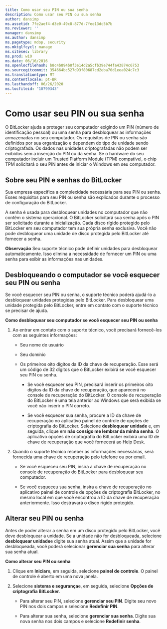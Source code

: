 ```yaml
---
title: Como usar seu PIN ou sua senha
description: Como usar seu PIN ou sua senha
author: dansimp
ms.assetid: 7fe2aef4-d3e0-49c8-877d-7fee13dc5b7b
ms.reviewer: ''
manager: dansimp
ms.author: dansimp
ms.pagetype: mdop, security
ms.mktglfcycl: manage
ms.sitesec: library
ms.prod: w10
ms.date: 06/16/2016
ms.openlocfilehash: b8c4b894b8f3e14d2a5cfb39e744fa43874c6753
ms.sourcegitcommit: 354664bc527d93f80687cd2eba70d1eea024c7c3
ms.translationtype: MT
ms.contentlocale: pt-BR
ms.lasthandoff: 06/26/2020
ms.locfileid: "10799343"
---
```

# Como usar seu PIN ou sua senha


O BitLocker ajuda a proteger seu computador exigindo um PIN (número de identificação pessoal) ou uma senha para desbloquear as informações armazenadas no seu computador. Os requisitos de PIN ou senha são definidos por sua organização e dependem do tipo de unidade sendo criptografada. Os dados nas unidades criptografadas não podem ser exibidos sem a inserção do PIN ou da senha. Se o hardware do seu computador incluir um Trusted Platform Module (TPM) compatível, o chip TPM solicitará o seu PIN antes de iniciar o Windows em seu computador.

## Sobre seu PIN e senhas do BitLocker


Sua empresa especifica a complexidade necessária para seu PIN ou senha. Esses requisitos para seu PIN ou senha são explicados durante o processo de configuração do BitLocker.

A senha é usada para desbloquear unidades no computador que não contêm o sistema operacional. O BitLocker solicitará sua senha após o PIN ser solicitado durante a inicialização. Cada disco rígido protegido pelo BitLocker em seu computador tem sua própria senha exclusiva. Você não pode desbloquear uma unidade de disco protegida pelo BitLocker até fornecer a senha.

**Observação**  Seu suporte técnico pode definir unidades para desbloquear automaticamente. Isso elimina a necessidade de fornecer um PIN ou uma senha para exibir as informações nas unidades.

 

## Desbloqueando o computador se você esquecer seu PIN ou senha


Se você esquecer seu PIN ou senha, o suporte técnico poderá ajudá-lo a desbloquear unidades protegidas pelo BitLocker. Para desbloquear uma unidade protegida pelo BitLocker, entre em contato com o suporte técnico se precisar de ajuda.

**Como desbloquear seu computador se você esquecer seu PIN ou senha**

1.  Ao entrar em contato com o suporte técnico, você precisará fornecê-los com as seguintes informações:

    -   Seu nome de usuário

    -   Seu domínio

    -   Os primeiros oito dígitos da ID da chave de recuperação. Esse será um código de 32 dígitos que o BitLocker exibirá se você esquecer seu PIN ou senha.

        -   Se você esquecer seu PIN, precisará inserir os primeiros oito dígitos da ID da chave de recuperação, que aparecerá no console de recuperação do BitLocker. O console de recuperação do BitLocker é uma tela anterior ao Windows que será exibida se você não inserir o PIN correto.

        -   Se você esquecer sua senha, procure a ID da chave de recuperação no aplicativo painel de controle de opções de criptografia do BitLocker. Selecione **desbloquear unidade** e, em seguida, clique em **não consigo me lembrar da minha senha**. O aplicativo opções de criptografia do BitLocker exibirá uma ID de chave de recuperação que você fornecerá ao Help Desk.

2.  Quando o suporte técnico receber as informações necessárias, será fornecida uma chave de recuperação pelo telefone ou por email.

    -   Se você esqueceu seu PIN, insira a chave de recuperação no console de recuperação do BitLocker para desbloquear seu computador.

    -   Se você esqueceu sua senha, insira a chave de recuperação no aplicativo painel de controle de opções de criptografia BitLocker, no mesmo local em que você encontrou a ID da chave de recuperação anteriormente. Isso destravará o disco rígido protegido.

## Alterar seu PIN ou senha


Antes de poder alterar a senha em um disco protegido pelo BitLocker, você deve desbloquear a unidade. Se a unidade não for desbloqueada, selecione **desbloquear unidade**e digite sua senha atual. Assim que a unidade for desbloqueada, você poderá selecionar **gerenciar sua senha** para alterar sua senha atual.

**Como alterar seu PIN ou senha**

1.  Clique em **Iniciar**e, em seguida, selecione **painel de controle**. O painel de controle é aberto em uma nova janela.

2.  Selecione **sistema e segurança**e, em seguida, selecione **Opções de criptografia BitLocker**.

    -   Para alterar seu PIN, selecione **gerenciar seu PIN**. Digite seu novo PIN nos dois campos e selecione **Redefinir PIN**.

    -   Para alterar sua senha, selecione **gerenciar sua senha**. Digite sua nova senha nos dois campos e selecione **Redefinir senha**.

 

 





